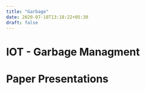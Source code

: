 ```yaml
---
title: "Garbage"
date: 2020-07-18T13:18:22+05:30
draft: false
---
```

# IOT - Garbage Managment
# Paper Presentations
